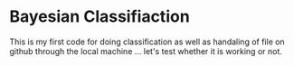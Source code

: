 # Bayesian Classifiaction 
This is my first code for doing classification as well as handaling of file on github through the local machine ...
let's test whether it is working or not.
